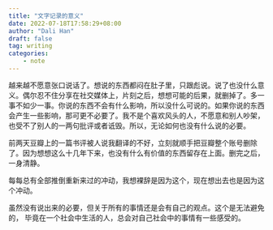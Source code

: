 ```yaml
---
title: "文字记录的意义"
date: 2022-07-18T17:58:29+08:00
author: "Dali Han"
draft: false
tag: writing
categories:
    - note
---
```


越来越不愿意张口说话了。想说的东西都闷在肚子里，只跟彪说。说了也没什么意义。偶尔忍不住分享在社交媒体上，片刻之后，想想可能的后果，就删掉了。多一事不如少一事。你说的东西不会有什么影响，所以没什么可说的。如果你说的东西会产生一些影响，那可更不必要了。我不是个喜欢风头的人，不愿意和别人吵架，也受不了别人的一两句批评或者诋毁。所以，无论如何也没有什么说的必要。

前两天豆瓣上的一篇书评被人说我翻译的不好，立刻就顺手把豆瓣整个账号删除了。因为想想这么十几年下来，也没有什么有价值的东西留存在上面。删完之后，一身清静。

每每总有全部推倒重新来过的冲动，我想裸辞是因为这个，现在想出去也是因为这个冲动。

虽然没有说出来的必要，但关于所有的事情还是会有自己的观点。这个是无法避免的， 毕竟在一个社会中生活的人，总会对自己社会中的事情有一些感受的。